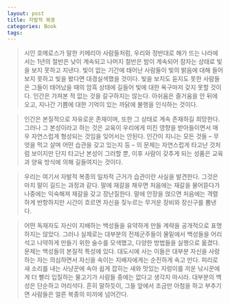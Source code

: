 ```yaml
---
layout: post
title: 자발적 복종
categories: Book
tags:
---
```

> 시인 호메로스가 말한 키메리아 사람들처럼, 우리와 정반대로 해가 뜨는 나라에서는 1년의 절반은 낮이 계속되고 나머지 절반은 밤이 계속되어 잠자는 상태로 빛을 보지 못하고 지낸다. 빛이 없는 기간에 태어난 사람들이 빛의 밝음에 대해 들어보지 못하고 빛을 봤다면 대경실색했을 것이다. 빛을 보지도 듣지도 못한 사람들은 그들이 태어났을 때의 암흑 상태에 길들어 빛에 대한 욕구마저 갖지 못할 것이다.
> 인간은 가져본 적 없는 것을 갈구하지는 않는다. 아쉬움은 즐거움을 안 뒤에 오고, 지나간 기쁨에 대한 기억이 있는 까닭에 불행을 인식하는 것이다.

> 인간은 본질적으로 자유로운 존재이며, 또한 그 상태로 계속 존재하길 희망한다. 그러나 그 본성이라고 하는 것은 교육이 우리에게 미친 영향을 받아들이면서 매우 자연스럽게 형성되는 것임을 잊어서는 안된다. 인간이 지니는 모든 것들 – 무엇을 먹고 살며 어떤 습관을 갖고 있는지 등 – 의 문제는 자연스럽게 타고난 것처럼 보이지만 단지 타고난 본성이 그러할 뿐, 이후 사람이 갖추게 되는 성품은 교육과 양육 방식에 의해 길들여지는 것이다.

> 우리는 여기서 자발적 복종의 일차적 근거가 습관이란 사실을 발견한다. 그것은 마치 말이 길드는 과정과 같다. 말에 재갈을 채우면 처음에는 재갈을 물어뜯다가 나중에는 익숙해져 재갈을 갖고 장난질한다. 말에 안장을 얹으면 처음에는 격렬하게 반항하지만 시간이 흐르면 자신을 짖누르는 무거운 장비와 장신구를 뽐낸다.

> 어떤 독재자도 자신이 지배하는 백성들을 유약하게 만들 계략을 공개적으로 표명하지는 않았다. 그러나 실제로는 대부분의 전제군주들이 물밑에서 백성들을 어리석고 나약하게 만들기 위한 술수를 모색했고, 다양한 방법들을 실행으로 옮겼다.
> 문제는 백성들의 본질적 특성에 있다. 대도시에 사는 이들은 대부분 자신을 사랑하는 자는 의심하면서 자신을 속이는 지배자에게는 순진하게 속고 만다. 피리로 새 소리를 내는 사냥꾼에 속아 쉽게 잡히는 새와 맛있는 지렁이를 끼운 낚시꾼에게 더 빨리 입질하는 물고기가 사람들 중에는 없다고 생각지 마시라. 대부분의 백성은 단순하고 어리석다. 흔히 말하듯이, 그들 앞에서 조금만 아첨을 하고 부추기면 사람들은 얼른 복종의 미끼에 넘어간다.
